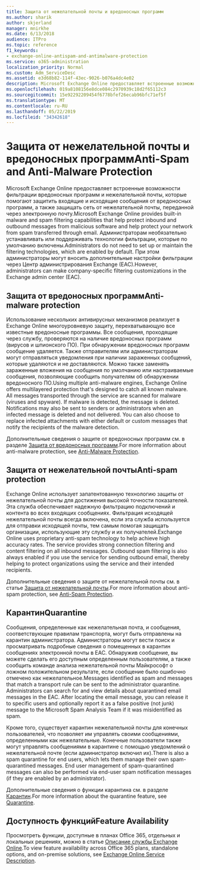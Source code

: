 ```yaml
---
title: Защита от нежелательной почты и вредоносных программ
ms.author: sharik
author: skjerland
manager: mnirkhe
ms.date: 6/13/2018
audience: ITPro
ms.topic: reference
f1_keywords:
- exchange-online-antispam-and-antimalware-protection
ms.service: o365-administration
localization_priority: Normal
ms.custom: Adm_ServiceDesc
ms.assetid: e3d68b82-114f-43ec-9026-b076a4dc4e02
description: Microsoft Exchange Online предоставляет встроенные возможности фильтрации вредоносных программ и нежелательной почты, которые помогают защитить входящие и исходящие сообщения от вредоносных программ, а также защищать сеть от нежелательной почты, переданной через электронную почту. Администраторам необязательно устанавливать или поддерживать технологии фильтрации, которые по умолчанию включены. При этом администраторы могут вносить дополнительные настройки фильтрации через Центр администрирования Exchange (EAC).
ms.openlocfilehash: 019a8108156e8dce084c2970939c18d2f65112c3
ms.sourcegitcommit: 15e92292209454f6778bfef26ecab96bfc71ef5f
ms.translationtype: MT
ms.contentlocale: ru-RU
ms.lasthandoff: 05/22/2019
ms.locfileid: "34342618"
---
```

# <a name="anti-spam-and-anti-malware-protection"></a><span data-ttu-id="aff08-105">Защита от нежелательной почты и вредоносных программ</span><span class="sxs-lookup"><span data-stu-id="aff08-105">Anti-Spam and Anti-Malware Protection</span></span>

<span data-ttu-id="aff08-106">Microsoft Exchange Online предоставляет встроенные возможности фильтрации вредоносных программ и нежелательной почты, которые помогают защитить входящие и исходящие сообщения от вредоносных программ, а также защищать сеть от нежелательной почты, переданной через электронную почту.</span><span class="sxs-lookup"><span data-stu-id="aff08-106">Microsoft Exchange Online provides built-in malware and spam filtering capabilities that help protect inbound and outbound messages from malicious software and help protect your network from spam transferred through email.</span></span> <span data-ttu-id="aff08-107">Администраторам необязательно устанавливать или поддерживать технологии фильтрации, которые по умолчанию включены.</span><span class="sxs-lookup"><span data-stu-id="aff08-107">Administrators do not need to set up or maintain the filtering technologies, which are enabled by default.</span></span> <span data-ttu-id="aff08-108">При этом администраторы могут вносить дополнительные настройки фильтрации через Центр администрирования Exchange (EAC).</span><span class="sxs-lookup"><span data-stu-id="aff08-108">However, administrators can make company-specific filtering customizations in the Exchange admin center (EAC).</span></span>
  
## <a name="anti-malware-protection"></a><span data-ttu-id="aff08-109">Защита от вредоносных программ</span><span class="sxs-lookup"><span data-stu-id="aff08-109">Anti-malware protection</span></span>

<span data-ttu-id="aff08-p103">Использование нескольких антивирусных механизмов реализует в Exchange Online многоуровневую защиту, перехватывающую все известные вредоносные программы. Все сообщения, проходящие через службу, проверяются на наличие вредоносных программ (вирусов и шпионского ПО). При обнаружении вредоносных программ сообщение удаляется. Также отправителям или администраторам могут отправляться уведомления при наличии зараженных сообщений, которые удаляются и не доставляются. Можно также заменять зараженные вложения на сообщения по умолчанию или настраиваемые сообщения, позволяющие сообщить получателям об обнаружении вредоносного ПО.</span><span class="sxs-lookup"><span data-stu-id="aff08-p103">Using multiple anti-malware engines, Exchange Online offers multilayered protection that's designed to catch all known malware. All messages transported through the service are scanned for malware (viruses and spyware). If malware is detected, the message is deleted. Notifications may also be sent to senders or administrators when an infected message is deleted and not delivered. You can also choose to replace infected attachments with either default or custom messages that notify the recipients of the malware detection.</span></span>
  
<span data-ttu-id="aff08-115">Дополнительные сведения о защите от вредоносных программ см. в разделе [Защита от вредоносных программ](https://go.microsoft.com/fwlink/p/?LinkId=271753).</span><span class="sxs-lookup"><span data-stu-id="aff08-115">For more information about anti-malware protection, see [Anti-Malware Protection](https://go.microsoft.com/fwlink/p/?LinkId=271753).</span></span>
  
## <a name="anti-spam-protection"></a><span data-ttu-id="aff08-116">Защита от нежелательной почты</span><span class="sxs-lookup"><span data-stu-id="aff08-116">Anti-spam protection</span></span>

<span data-ttu-id="aff08-p104">Exchange Online использует запатентованную технологию защиты от нежелательной почты для достижения высокой точности показателей. Эта служба обеспечивает надежную фильтрацию подключений и контента во всех входящих сообщениях. Фильтрация исходящей нежелательной почты всегда включена, если эта служба используется для отправки исходящей почты, тем самым помогая защищать организации, использующие эту службу и их получателей.</span><span class="sxs-lookup"><span data-stu-id="aff08-p104">Exchange Online uses proprietary anti-spam technology to help achieve high accuracy rates. The service provides strong connection filtering and content filtering on all inbound messages. Outbound spam filtering is also always enabled if you use the service for sending outbound email, thereby helping to protect organizations using the service and their intended recipients.</span></span>
  
<span data-ttu-id="aff08-120">Дополнительные сведения о защите от нежелательной почты см. в статье [Защита от нежелательной почты](https://support.office.com/en-us/article/Office-365-Email-Anti-Spam-Protection-6a601501-a6a8-4559-b2e7-56b59c96a586?ui=en-US&amp;rs=en-US&amp;ad=US).</span><span class="sxs-lookup"><span data-stu-id="aff08-120">For more information about anti-spam protection, see [Anti-Spam Protection](https://support.office.com/en-us/article/Office-365-Email-Anti-Spam-Protection-6a601501-a6a8-4559-b2e7-56b59c96a586?ui=en-US&amp;rs=en-US&amp;ad=US).</span></span>
  
## <a name="quarantine"></a><span data-ttu-id="aff08-121">Карантин</span><span class="sxs-lookup"><span data-stu-id="aff08-121">Quarantine</span></span>

<span data-ttu-id="aff08-p105">Сообщения, определенные как нежелательная почта, и сообщения, соответствующие правилам транспорта, могут быть отправлены на карантин администратора. Администраторы могут вести поиск и просматривать подробные сведения о помещенных в карантин сообщениях электронной почты в EAC. Обнаружив сообщение, вы можете сделать его доступным определенным пользователям, а также сообщить команде анализа нежелательной почты Майкрософт о ложном положительном результате, если сообщение было ошибочно отмечено как нежелательное.</span><span class="sxs-lookup"><span data-stu-id="aff08-p105">Messages identified as spam and messages that match a transport rule can be sent to the administrator quarantine. Administrators can search for and view details about quarantined email messages in the EAC. After locating the email message, you can release it to specific users and optionally report it as a false positive (not junk) message to the Microsoft Spam Analysis Team if it was misidentified as spam.</span></span>
  
<span data-ttu-id="aff08-p106">Кроме того, существует карантин нежелательной почты для конечных пользователей, что позволяет им управлять своими сообщениями, определенными как нежелательные. Конечные пользователи также могут управлять сообщениями в карантине с помощью уведомлений о нежелательной почте (если администратор включил их).</span><span class="sxs-lookup"><span data-stu-id="aff08-p106">There is also a spam quarantine for end users, which lets them manage their own spam-quarantined messages. End user management of spam-quarantined messages can also be performed via end-user spam notification messages (if they are enabled by an administrator).</span></span>
  
<span data-ttu-id="aff08-127">Дополнительные сведения о функции карантина см. в разделе [Карантин](https://go.microsoft.com/fwlink/p/?LinkId=271755).</span><span class="sxs-lookup"><span data-stu-id="aff08-127">For more information about the quarantine feature, see [Quarantine](https://go.microsoft.com/fwlink/p/?LinkId=271755).</span></span>
  
## <a name="feature-availability"></a><span data-ttu-id="aff08-128">Доступность функций</span><span class="sxs-lookup"><span data-stu-id="aff08-128">Feature Availability</span></span>

<span data-ttu-id="aff08-129">Просмотреть функции, доступные в планах Office 365, отдельных и локальных решениях, можно в статье [Описание службы Exchange Online](exchange-online-service-description.md).</span><span class="sxs-lookup"><span data-stu-id="aff08-129">To view feature availability across Office 365 plans, standalone options, and on-premise solutions, see [Exchange Online Service Description](exchange-online-service-description.md).</span></span>
  

